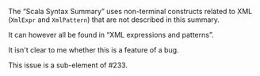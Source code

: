 The “Scala Syntax Summary” uses non-terminal constructs related to XML (`XmlExpr` and `XmlPattern`) that are not described in this summary.

It can however all be found in “XML expressions and patterns”.

It isn't clear to me whether this is a feature of a bug.

This issue is a sub-element of #233.
